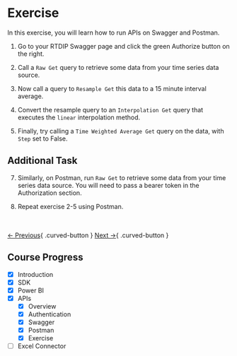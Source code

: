 # Exercise

In this exercise, you will learn how to run APIs on Swagger and Postman. 

1. Go to your RTDIP Swagger page and click the green Authorize button on the right.

2. Call a `Raw Get` query to retrieve some data from your time series data source.

3. Now call a query to `Resample Get` this data to a 15 minute interval average.

4. Convert the resample query to an `Interpolation Get` query that executes the `linear` interpolation method.

5. Finally, try calling a `Time Weighted Average Get` query on the data, with `Step` set to False.

## Additional Task

7. Similarly, on Postman, run `Raw Get` to retrieve some data from your time series data source. You will need to pass a bearer token in the Authorization section. 

8. Repeat exercise 2-5 using Postman.

<br></br>
[← Previous](./postman.md){ .curved-button }
[Next →](../excel-connector/overview.md){ .curved-button }

## Course Progress
-   [X] Introduction
-   [X] SDK
-   [X] Power BI
-   [X] APIs
    *   [X] Overview
    *   [X] Authentication
    *   [X] Swagger
    *   [X] Postman
    *   [X] Exercise
-   [ ] Excel Connector